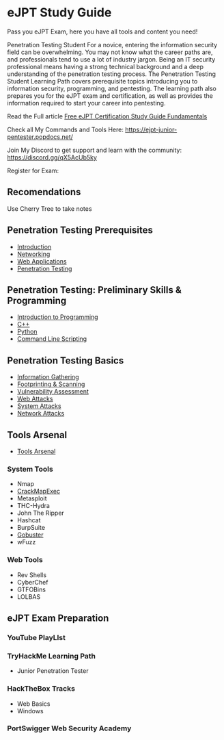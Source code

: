 # eJPT Study Guide
Pass you eJPT Exam, here you have all tools and content you need!

Penetration Testing Student
For a novice, entering the information security field can be overwhelming. You may not know what the career paths are, and professionals tend to use a lot of industry jargon. Being an IT security professional means having a strong technical background and a deep understanding of the penetration testing process. The Penetration Testing Student Learning Path covers prerequisite topics introducing you to information security, programming, and pentesting. The learning path also prepares you for the eJPT exam and certification, as well as provides the information required to start your career into pentesting.


Read the Full article [Free eJPT Certification Study Guide Fundamentals](https://www.poplabsec.com/ejpt-certification-study-material/)

Check all My Commands and Tools Here: https://ejpt-junior-pentester.popdocs.net/

Join My Discord to get support and learn with the community: https://discord.gg/qX5AcUb5ky

Register for Exam: 

## Recomendations

Use Cherry Tree to take notes




## Penetration Testing Prerequisites
 

- [Introduction](/PenetrationTestingPrerequisites/Introduction)
- [Networking](/PenetrationTestingPrerequisites/Networking)
- [Web Applications](/PenetrationTestingPrerequisites/Web_Applications)
- [Penetration Testing](/PenetrationTestingPrerequisites/Penetration_Testing)


## Penetration Testing: Preliminary Skills & Programming


- [Introduction to Programming](/Preliminary_Skills_Programming/IntroductionToProgramming)
- [C++](/Preliminary_Skills_Programming/C%2B%2B)
- [Python](/Preliminary_Skills_Programming/python)
- [Command Line Scripting](/Preliminary_Skills_Programming/CommandLineScripting)


## Penetration Testing Basics

- [Information Gathering](/Penetration%20Testing%20Basics/Information_Gathering)
- [Footprinting & Scanning](/Penetration%20Testing%20Basics/Footprinting_Scanning)
- [Vulnerability Assessment](/Penetration%20Testing%20Basics/Vulnerability_Assessment)
- [Web Attacks](/Penetration%20Testing%20Basics/Web_Attacks)
- [System Attacks](/Penetration%20Testing%20Basics/System_Attacks)
- [Network Attacks](/Penetration%20Testing%20Basics/Network_Attacks)




## Tools Arsenal
- [Tools Arsenal](/Penetration%20Testing%20Basics/)

### System Tools
- Nmap
- [CrackMapExec](https://www.poplabsec.com/crackmapexec-post-exploitation-guide/)
- Metasploit
- THC-Hydra
- John The Ripper
- Hashcat
- BurpSuite
- [Gobuster](https://www.poplabsec.com/gobuster-tutorial/)
- wFuzz

### Web Tools
- Rev Shells
- CyberChef
- GTFOBins
- LOLBAS


## eJPT Exam Preparation

### YouTube PlayLIst
### TryHackMe Learning Path
- Junior Penetration Tester
### HackTheBox Tracks
- Web Basics
- Windows
### PortSwigger Web Security Academy
